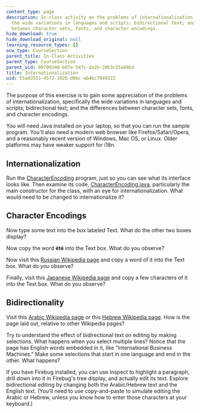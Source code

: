 ```yaml
---
content_type: page
description: In-class activity on the problems of internationalization, specifically
  the wide variations in languages and scripts; bidirectional text; and the differences
  between character sets, fonts, and character encodings.
hide_download: true
hide_download_original: null
learning_resource_types: []
ocw_type: CourseSection
parent_title: In-Class Activities
parent_type: CourseSection
parent_uid: 09700340-607a-547c-da2b-20b3c55a84bd
title: Internationalization
uid: 55ad3551-4572-102b-d6bc-ab4bc7849322
---
```


The purpose of this exercise is to gain some appreciation of the problems of internationalization, specifically the wide variations in languages and scripts; bidirectional text; and the differences between character sets, fonts, and character encodings.

You will need Java installed on your laptop, so that you can run the sample program. You'll also need a modern web browser like Firefox/Safari/Opera, and a reasonably recent version of Windows, Mac OS, or Linux. Older platforms may have weaker support for i18n.

Internationalization
--------------------

Run the [CharacterEncoding](/ans7870/6/6.831/s11/CharacterEncoding.jar) program, just so you can see what its interface looks like. Then examine its code, [CharacterEncoding.java](/ans7870/6/6.831/s11/CharacterEncoding.java), particularly the main constructor for the class, with an eye for internationalization. What would need to be changed to internationalize it?

Character Encodings
-------------------

Now type some text into the box labeled Text. What do the other two boxes display?

Now copy the word **été** into the Text box. What do you observe?

Now visit this [Russian Wikipedia page](http://ru.wikipedia.org/wiki/IBM) and copy a word of it into the Text box. What do you observe?

Finally, visit this [Japanese Wikipedia page](http://ja.wikipedia.org/wiki/IBM) and copy a few characters of it into the Text box. What do you observe?

Bidirectionality
----------------

Visit this [Arabic Wikipedia page](http://ar.wikipedia.org/wiki/%D8%A2%D9%8A%E2%80%8C%D8%A8%D9%8A%E2%80%8C%D8%A5%D9%85) or this [Hebrew Wikipedia page](http://he.wikipedia.org/wiki/%D7%99%D7%91%D7%9E). How is the page laid out, relative to other Wikipedia pages?

Try to understand the effect of bidirectional text on editing by making selections. What happens when you select multiple lines? Notice that the page has English words embedded in it, like "International Business Machines." Make some selections that start in one language and end in the other. What happens?

If you have Firebug installed, you can use Inspect to highlight a paragraph, drill down into it in Firebug's tree display, and actually edit its text. Explore bidirectional editing by changing both the Arabic/Hebrew text and the English text. (You'll need to use copy-and-paste to simulate editing the Arabic or Hebrew, unless you know how to enter those characters at your keyboard.)